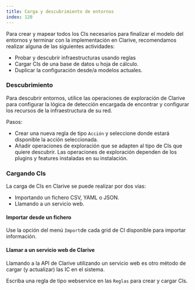 ```yaml
---
title: Carga y descubrimiento de entornos
index: 120
---
```


Para crear y mapear todos los CIs necesarios para finalizar el modelo del
entornos y terminar con la implementación en Clarive, recomendamos realizar
alguna de las siguientes actividades:

- Probar y descubrir infraestructuras usando reglas
- Cargar CIs de una base de datos u hoja de cálculo.
- Duplicar la configuración desde/a modelos actuales.


### Descubrimiento

Para descubrir entornos, utilice las operaciones de exploración de Clarive para
configurar la lógica de detección encargada de encontrar y configurar los
recursos de la infraestructura de su red.

Pasos:

- Crear una nueva regla de tipo `Acción` y seleccione donde estará disponible
  la acción seleccionada.
- Añadir operaciones de exploración que se adapten al tipo de CIs que quiere
  descubrir. Las operaciones de exploración dependen de los plugins y features
instaladas en su instalación.


### Cargando CIs

La carga de CIs en Clarive se puede realizar por dos vías:

- Importando un fichero CSV, YAML o JSON.
- Llamando a un servicio web.

#### Importar desde un fichero

Use la opción del menú `Import`de cada grid de CI disponible para importar
información.

#### Llamar a un servicio web de Clarive

Llamando a la API de Clarive utilizando un servicio web es otro método de
cargar (y actualizar) las IC en el sistema.

Escriba una regla de tipo webservice en las `Reglas` para crear y cargar CIs.
